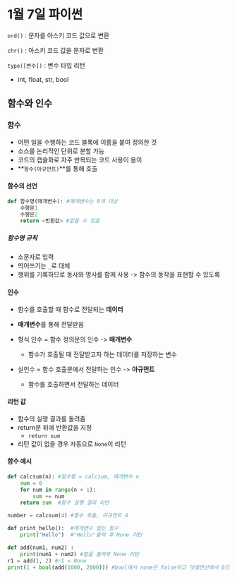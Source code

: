 # 1월 7일 파이썬

`ord()` : 문자를 아스키 코드 값으로 변환

`chr()` : 아스키 코드 값을 문자로 변환

`type([변수])` : 변수 타입 리턴

- int, float, str, bool



## 함수와 인수

### 함수

- 어떤 일을 수행하는  코드 블록에 이름을 붙여 정의한 것
- 소스를 논리적인 단위로 분할 가능
- 코드의 캡슐화로 자주 반복되는 코드 사용이 용이
- **`함수(아규먼트)`**를 통해 호출



#### 함수의 선언

```python
def 함수명(매개변수): #매개변수는 0개 이상
	수행문1
	수행문2
	return <반환값> #없을 수 있음
```

##### 함수명 규칙

- 소문자로 입력
- 띄어쓰기는 `_`로 대체
- 행위를 기록하므로 동사와 명사를 함께 사용 -> 함수의 동작을 표현할 수 있도록



#### 인수

- 함수를 호출할 때 함수로 전달되는 **데이터**
- **매개변수**를 통해 전달받음



- 형식 인수 = 함수 정의문의 인수 -> **매개변수**
  - 함수가 호출될 때 전달받고자 하는 데이터를 저장하는 변수
- 실인수 = 함수 호출문에서 전달하는 인수 -> **아규먼트**
  - 함수를 호출하면서 전달하는 데이터



#### 리턴 값

- 함수의 실행 결과를 돌려줌
- return문 뒤에 반환값을 지정
  - `return sum`
- 리턴 값이 없을 경우 자동으로  `None`이 리턴



#### 함수 예시

```python
def calcsum(n):	#함수명 = calcsum, 매개변수 n
    sum = 0
    for num in range(n + 1):
        sum += num
    return sum	#함수 실행 결과 리턴

number = calcsum(4) #함수 호출, 아규먼트 4

def print_hello():	#매개변수 없는 함수
    print("Hello")	#"Hello"출력 후 None 리턴

def add(num1, num2) :
    print(num1 + num2) #합을 출력후 None 리턴
r1 = add(1, 2) #r1 = None
print(1 + bool(add(1000, 2000))) #bool에서 none은 false이고 덧셈연산에서 0으로 처리. 1 출력
```

